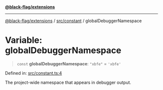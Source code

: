 [**@black-flag/extensions**](../../../README.md)

***

[@black-flag/extensions](../../../README.md) / [src/constant](../README.md) / globalDebuggerNamespace

# Variable: globalDebuggerNamespace

> `const` **globalDebuggerNamespace**: `"xbfe"` = `'xbfe'`

Defined in: [src/constant.ts:4](https://github.com/Xunnamius/black-flag-extensions/blob/a33a5cac259d02354ae51b73a38791b29225ca19/src/constant.ts#L4)

The project-wide namespace that appears in debugger output.
